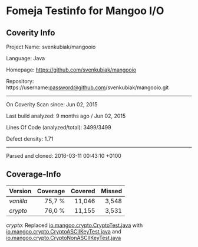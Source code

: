 Fomeja Testinfo for Mangoo I/O
===

Coverity Info
---

Project Name: svenkubiak/mangooio

Language: Java

Homepage: https://github.com/svenkubiak/mangooio

Repository: https://username:password@github.com/svenkubiak/mangooio.git

---

On Coverity Scan since: Jun 02, 2015

Last build analyzed: 9 months ago / Jun 02, 2015

Lines Of Code (analyzed/total): 3499/3499

Defect density: 1.71

---

Parsed and cloned: 2016-03-11 00:43:10 +0100

Coverage-Info
---

Version   | Coverage  | Covered  | Missed
--------- | --------: | -------: | ------:
*vanilla* | 75,7 %    | 11,046   | 3,548
*crypto*  | 76,0 %    | 11,155   | 3,531

*crypto*: Replaced [io.mangoo.crypto.CryptoTest.java](https://github.com/svenkubiak/mangooio/blob/master/mangooio-integration-test/src/test/java/io/mangoo/crypto/CryptoTest.java) with [io.mangoo.crypto.CryptoASCIIKeyTest.java](../master/mangooio-integration-test/src/test/java/io/mangoo/crypto/CryptoASCIIKeyTest.java) and [io.mangoo.crypto.CryptoNonASCIIKeyTest.java](../master/mangooio-integration-test/src/test/java/io/mangoo/crypto/CryptoNonASCIIKeyTest.java)
